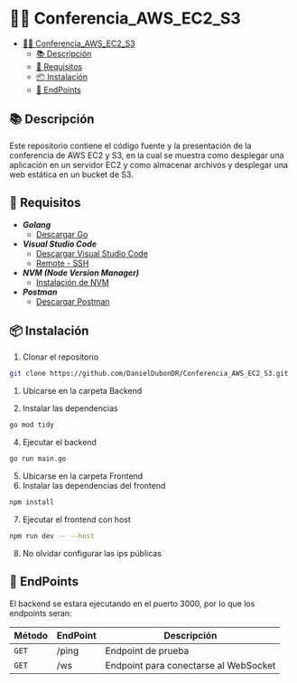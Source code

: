 # 🧑‍💻 Conferencia_AWS_EC2_S3

- [🧑‍💻 Conferencia\_AWS\_EC2\_S3](#-conferencia_aws_ec2_s3)
  - [📚 Descripción](#-descripción)
  - [📝 Requisitos](#-requisitos)
  - [📦 Instalación](#-instalación)
  - [📝 EndPoints](#-endpoints)

## 📚 Descripción

Este repositorio contiene el código fuente y la presentación de la conferencia de AWS EC2 y S3, en la cual se muestra como desplegar una aplicación en un servidor EC2 y como almacenar archivos y desplegar una web estática en un bucket de S3.

## 📝 Requisitos

- ***Golang***
  - [Descargar Go](https://go.dev/doc/install)
- ***Visual Studio Code***
  - [Descargar Visual Studio Code](https://code.visualstudio.com/)
  - [Remote - SSH](https://marketplace.visualstudio.com/items?itemName=ms-vscode-remote.remote-ssh)
- ***NVM (Node Version Manager)***
  - [Instalación de NVM](https://github.com/nvm-sh/nvm)
- ***Postman***
  - [Descargar Postman](https://www.postman.com/downloads/)

## 📦 Instalación

1. Clonar el repositorio

```bash
git clone https://github.com/DanielDubonDR/Conferencia_AWS_EC2_S3.git
```

1. Ubicarse en la carpeta Backend

2. Instalar las dependencias

```bash
go mod tidy
```

4. Ejecutar el backend

```bash
go run main.go
```

5. Ubicarse en la carpeta Frontend
6. Instalar las dependencias del frontend

```bash
npm install
```
7. Ejecutar el frontend con host

```bash
npm run dev -- --host
```
8. No olvidar configurar las ips públicas

## 📝 EndPoints

El backend se estara ejecutando en el puerto 3000, por lo que los endpoints seran:

| Método | EndPoint | Descripción |
| --- | --- | --- |
| `GET` | /ping | Endpoint de prueba |
| `GET` | /ws | Endpoint para conectarse al WebSocket |